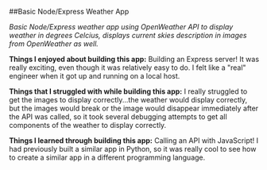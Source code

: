 ##Basic Node/Express Weather App

*Basic Node/Express weather app using OpenWeather API to display weather in degrees Celcius, displays current skies description in images from OpenWeather as well.*

**Things I enjoyed about building this app:** Building an Express server! It was really exciting, even though it was relatively easy to do. I felt like a "real" engineer when it got up and running on a local host. 

**Things that I struggled with while building this app:** I really struggled to get the images to display correctly...the weather would display correctly, but the images would break or the image would disappear immediately after the API was called, so it took several debugging attempts to get all components of the weather to display correctly.

**Things I learned through building this app:** Calling an API with JavaScript! I had previously built a similar app in Python, so it was really cool to see how to create a similar app in a different programming language. 

